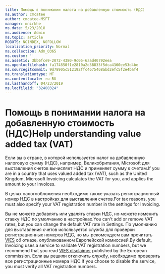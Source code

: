 ```yaml
---
title: Помощь в понимании налога на добавленную стоимость (НДС)
ms.author: cmcatee
author: cmcatee-MSFT
manager: mnirkhe
ms.date: 5/23/2018
ms.audience: Admin
ms.topic: article
ROBOTS: NOINDEX, NOFOLLOW
localization_priority: Normal
ms.collection: Adm_O365
ms.custom: ''
ms.assetid: 3bb6fce9-2072-4380-9c05-6aad40792eea
ms.openlocfilehash: fa174850f1e2810a2d38833f5dca4360ee53d4be
ms.sourcegitcommit: 9d78905c512192ffc4675468abd2efc5f2e4baf4
ms.translationtype: MT
ms.contentlocale: ru-RU
ms.lasthandoff: 04/23/2019
ms.locfileid: "32400324"
---
```

# <a name="help-understanding-value-added-tax-vat"></a><span data-ttu-id="13245-102">Помощь в понимании налога на добавленную стоимость (НДС)</span><span class="sxs-lookup"><span data-stu-id="13245-102">Help understanding value added tax (VAT)</span></span>

<span data-ttu-id="13245-103">Если вы в стране, в которой используется налог на добавленную налоговую сумму (НДС), например, Великобритания, Microsoft для выставления счетов вычисляет НДС и применяет сумму к счетам.</span><span class="sxs-lookup"><span data-stu-id="13245-103">If you are in a country that uses valued added tax (VAT), such as the United Kingdom, Microsoft Invoicing calculates the VAT for you, and applies the amount to your invoices.</span></span>
  
<span data-ttu-id="13245-104">В целях налогообложения необходимо также указать регистрационный номер НДС в настройках для выставления счетов.</span><span class="sxs-lookup"><span data-stu-id="13245-104">For tax reasons, you must also specify your VAT registration number in the settings for Invoicing.</span></span>
  
<span data-ttu-id="13245-105">Вы не можете добавлять или удалять ставки НДС, но можете изменить ставку НДС по умолчанию в настройках.</span><span class="sxs-lookup"><span data-stu-id="13245-105">You can't add or remove VAT rates, but you can change the default VAT rate in Settings.</span></span> <span data-ttu-id="13245-106">По умолчанию для выставления счетов используется служба для проверки регистрационных номеров НДС, но мы рекомендуем вам прочитать [VIES](https://go.microsoft.com/fwlink/?LinkID=841741) об отказе, опубликованном Европейской комиссией.</span><span class="sxs-lookup"><span data-stu-id="13245-106">By default, Invoicing uses a service to validate VAT registration numbers, but we recommend that you read [VIES disclaimer](https://go.microsoft.com/fwlink/?LinkID=841741) published by the European commission.</span></span> <span data-ttu-id="13245-107">Если вы решили отключить службу, необходимо проверить все регистрационные номера НДС.</span><span class="sxs-lookup"><span data-stu-id="13245-107">If you choose to disable the service, you must verify all VAT registration numbers.</span></span> 
  

